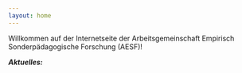 ```yaml
---
layout: home
---
```


Willkommen auf der Internetseite der Arbeitsgemeinschaft Empirisch Sonderpädagogische Forschung (AESF)!


***Aktuelles:***
